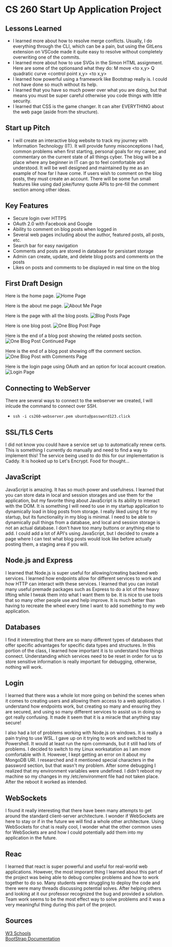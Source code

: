 # CS 260 Start Up Application Project

## Lessons Learned
- I learned more about how to resolve merge conflicts. Usually, I do everything through the CLI, which can be a pain, but using the GitLens extension on VSCode made it quite easy to resolve without completely overwriting one of the commits. 
- I learned more about how to use SVGs in the Simon HTML assignment. Here are some of the optionsand what they do: M move <to x,y> Q quadratic curve <control point x,y> <to x,y>
- I learned how powerful using a framework like Bootstrap really is. I could not have done so much without its help.
- I learned that you have so much power over what you are doing, but that means you must be super careful otherwise you code things with little security.
- I learned that CSS is the game changer. It can alter EVERYTHING about the web page (aside from the structure).

## Start up Pitch
- I will create an interactive blog website to track my journey with Information Technology (IT). It will provide funny misconceptions I had, common problems when first starting, personal goals for my career, and commentary on the current state of all things cyber. The blog will be a place where any beginner in IT can go to feel comfortable and understood. It will be well designed and maintained by me as an example of how far I have come. If users wish to comment on the blog posts, they must create an account. There will be some fun small features like using dad joke/funny quote APIs to pre-fill the comment section among other ideas.  

## Key Features
- Secure login over HTTPS
- OAuth 2.0 with Facebook and Google
- Ability to comment on blog posts when logged in
- Several web pages including about the author, featured posts, all posts, etc.
- Search bar for easy navigation
- Comments and posts are stored in database for persistant storage
- Admin can create, update, and delete blog posts and comments on the posts
- Likes on posts and comments to be displayed in real time on the blog

## First Draft Design
Here is the home page.
![Home Page](/images/home_page.png)  

Here is the about me page.
![About Me Page](/images/aboutMe_page.png)  

Here is the page with all the blog posts.
![Blog Posts Page](/images/blogPosts_page.png)  

Here is one blog post.
![One Blog Post Page](/images/oneBlogPost_page.png)  

Here is the end of a blog post showing the related posts section.
![One Blog Post Continued Page](/images/oneBlogPost_page_continued.png)  

Here is the end of a blog post showing off the comment section.
![One Blog Post with Comments Page](/images/oneBlogPost_page_comments.png)  

Here is the login page using OAuth and an option for local account creation.
![Login Page](/images/login_page.png)  

## Connecting to WebServer
There are several ways to connect to the webserver we created, I will inlcude the command to connect over SSH. 
- ```ssh -i cs260-webserver.pem ubuntu@password123.click```

## SSL/TLS Certs
I did not know you could have a service set up to automatically renew certs. This is something I currently do manually and need to find a way to implement this! The service being used to do this for our implementation is Caddy. It is hooked up to Let's Encrypt. Food for thought...

## JavaScript
JavaScript is amazing. It has so much power and usefulness. I learned that you can store data in local and session storages and use them for the application, but my favorite thing about JavaScript is its ability to interact with the DOM. It is something I will need to use in my startup application to dynamically load in blog posts from storage.
I really liked using it for my startup, but its functionality in my blog is minimal. I need to be able to dynamically pull things from a database, and local and session storage is not an actual database. I don't have too many buttons or anything else to add. I could add a lot of API's using JavaScript, but I decided to create a page where I can test what blog posts would look like before actually posting them, a staging area if you will.  

## Node.js and Express  
I learned that Node.js is super useful for allowing/creating backend web services. I learned how endpoints allow for different services to work and how HTTP can interact with these services. I learned that you can install many useful premade packages such as Express to do a lot of the heavy lifting while I tweak them into what I want them to be. It is nice to use tools that so many other people use and help improve. It is much better than having to recreate the wheel every time I want to add something to my web application.

## Databases
I find it interesting that there are so many different types of databases that offer specific advantages for specific data types and structures. In this portion of the class, I learned how important it is to understand how things connect. Understanding which services need to be reset in order for us to store sensitive information is really important for debugging, otherwise, nothing will work.

## Login
I learned that there was a whole lot more going on behind the scenes when it comes to creating users and allowing them access to a web application. I understand how endpoints work, but creating so many and ensuring they are secured, and using so many different services to assist us in doing so got really confusing. It made it seem that it is a miracle that anything stay secure!  

I also had a lot of problems working with Node.js on windows. It is really a pain trying to use WSL. I gave up on it trying to work and switched to Powershell. It would at least run the npm commands, but it still had lots of problems. I decided to switch to my Linux worksatation as I am more comfortable with it. However, I kept getting an error on it about my MongoDB URI. I researched and it mentioned special characters in the password section, but that wasn't my problem. After some debugging I realized that my environment variables were undefined. I didn't reboot my machine so my changes in my /etc/environment file had not taken place. After the reboot it worked as intended.

## WebSockets
I found it really interesting that there have been many attempts to get around the standard client-server architecture. I wonder if WebSockets are here to stay or if in the future we will find a whole other architecture. Using WebSockets for chat is really cool, I wonder what the other common uses for WebSockets are and how I could potentially add them into my application in the future. 

## Reac
I learned that react is super powerful and useful for real-world web applications. However, the most imporant thing I learned about this part of the project was being able to debug complex problems and how to work together to do so. Many students were struggling to deploy the code and there were many threads discussing potential solves. After helping others and looking at it our professor recognized the bug and provided a solution. Team work seems to be the most effect way to solve problems and it was a very meaningful thing during this part of the project. 

## Sources
[W3 Schools](https://www.w3schools.com/bootstrap5/index.php)  
[BootStrap Documentation](https://getbootstrap.com/docs/5.3/getting-started/introduction/)  



